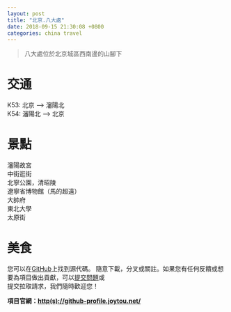 ```yaml
---
layout: post
title: "北京.八大處"
date: 2018-09-15 21:30:08 +0800
categories: china travel
---
```

> 八大處位於北京城區西南邊的山腳下

<!--more-->
# 交通
K53: 北京 --> 瀋陽北  
K54: 瀋陽北 --> 北京


# 景點
瀋陽故宮  
中街逛街  
北寧公園，清昭陵  
遼寧省博物館（馬的超遠）  
大帥府  
東北大學  
太原街  

# 美食  

您可以在[GitHub](https://github.com/joytou/github-profile)上找到源代碼。
隨意下載，分叉或關註。如果您有任何反饋或想要為項目做出貢獻，可以[提交問題](https://github.com/joytou/github-profile/issues)或 \
提交拉取請求，我們隨時歡迎您！

__項目官網：[http(s)://github-profile.joytou.net/](http://github-profile.joytou.net/)__